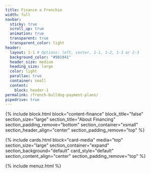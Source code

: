 ```yaml
---
title: Finance a Frenchie
width: full
navbar:
  sticky: true
  scroll_up: true
  animation: true
  transparent: true
  transparent_color: light
header:
  layout: 1-1 # Options: left, center, 1-1, 1-2, 1-3 or 2-3
  background_color: "#901941"
  header_size: medium
  heading_size: large
  color: light
  parallax: true
  container: small
  content:
    block: header-1
permalink: /french-bulldog-payment-plans/
pipedrive: true
---
```


{% include block.html 
  block="content-finance"
  block_title="false"
  section_size="large"
  section_title="About Financing"
  section_padding_remove="bottom"
  section_container="xsmall"
  section_header_align="center"
  section_padding_remove="top"
%}

{% include cards.html 
  block="card-media" 
  media="top" 
  section_size="large"
  section_container="expand"
  section_background="default"
  card_style="default"
  section_content_align="center"
  section_padding_remove="top"
%}


{% include menuz.html %}
